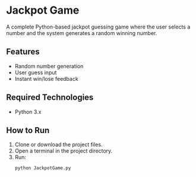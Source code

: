 # Jackpot Game

A complete Python-based jackpot guessing game where the user selects a number and the system generates a random winning number.

## Features
- Random number generation
- User guess input
- Instant win/lose feedback

## Required Technologies
- Python 3.x

## How to Run
1. Clone or download the project files.  
2. Open a terminal in the project directory.  
3. Run:
   ```bash
   python JackpotGame.py

